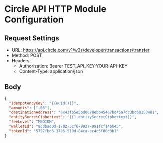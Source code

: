 # Circle API HTTP Module Configuration

## Request Settings
- URL: https://api.circle.com/v1/w3s/developer/transactions/transfer
- Method: POST
- Headers:
  - Authorization: Bearer TEST_API_KEY:YOUR-API-KEY
  - Content-Type: application/json

## Body
```json
{
  "idempotencyKey": "{{uuid()}}",
  "amounts": [".06"],
  "destinationAddress": "0x43fb5e5bd0670ebb45467bd45a7dc3bd60150481",
  "entitySecretCiphertext": "{{1.entitySecretCiphertext}}",
  "feeLevel": "MEDIUM",
  "walletId": "83dbad0d-1702-5cf6-9927-991fcf146645",
  "tokenId": "5797fbd6-3795-519d-84ca-ec4c5f80c3b1"
}

